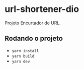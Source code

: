 # url-shortener-dio

Projeto Encurtador de URL.

## Rodando o projeto

- `yarn install`
- `yarn build`
- `yarn dev`
